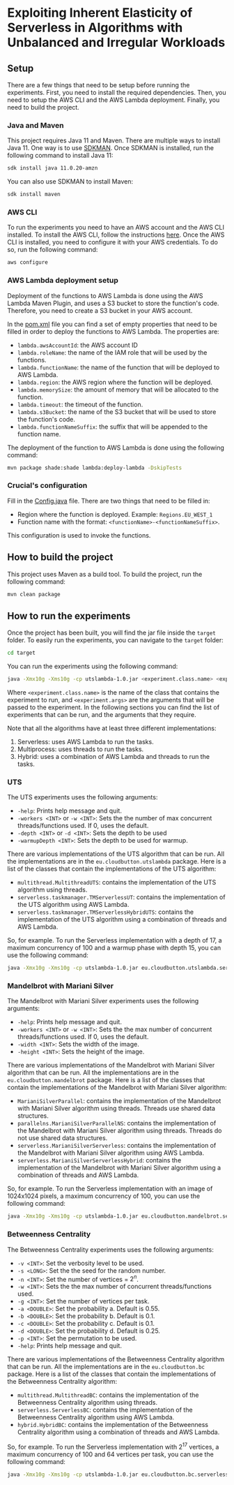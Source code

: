 # Exploiting Inherent Elasticity of Serverless in Algorithms with Unbalanced and Irregular Workloads

## Setup
There are a few things that need to be setup before running the experiments. First, you need to install the required dependencies. Then, you need to setup the AWS CLI and the AWS Lambda deployment. Finally, you need to build the project.

### Java and Maven
This project requires Java 11 and Maven. There are multiple ways to install Java 11. One way is to use [SDKMAN](https://sdkman.io/). Once SDKMAN is installed, run the following command to install Java 11:

```bash
sdk install java 11.0.20-amzn
```

You can also use SDKMAN to install Maven:

```bash
sdk install maven
```

### AWS CLI

To run the experiments you need to have an AWS account and the AWS CLI installed. To install the AWS CLI, follow the instructions [here](https://docs.aws.amazon.com/cli/latest/userguide/install-cliv2.html). Once the AWS CLI is installed, you need to configure it with your AWS credentials. To do so, run the following command:

```bash
aws configure
```

### AWS Lambda deployment setup
Deployment of the functions to AWS Lambda is done using the AWS Lambda Maven Plugin, and uses a S3 bucket to store the function's code. Therefore, you need to create a S3 bucket in your AWS account.

In the [pom.xml](pom.xml) file you can find a set of empty properties that need to be filled in order to deploy the functions to AWS Lambda. The properties are:

- `lambda.awsAccountId`: the AWS account ID
- `lambda.roleName`: the name of the IAM role that will be used by the functions.
- `lambda.functionName`: the name of the function that will be deployed to AWS Lambda.
- `lambda.region`: the AWS region where the function will be deployed.
- `lambda.memorySize`: the amount of memory that will be allocated to the function.
- `lambda.timeout`: the timeout of the function.
- `lambda.s3Bucket`: the name of the S3 bucket that will be used to store the function's code.
- `lambda.functionNameSuffix`: the suffix that will be appended to the function name.

The deployment of the function to AWS Lambda is done using the following command:

```bash
mvn package shade:shade lambda:deploy-lambda -DskipTests
```

### Crucial's configuration

Fill in the [Config.java](src/main/java/crucial/execution/aws/Config.java) file. There are two things that need to be filled in:

- Region where the function is deployed. Example: `Regions.EU_WEST_1`
- Function name with the format: `<functionName>-<functionNameSuffix>`. 

This configuration is used to invoke the functions. 

## How to build the project
This project uses Maven as a build tool. To build the project, run the following command:

```bash
mvn clean package
```

## How to run the experiments

Once the project has been built, you will find the jar file inside the `target` folder. To easily run the experiments, you can navigate to the `target` folder:

```bash
cd target
```

You can run the experiments using the following command:

```bash
java -Xmx10g -Xms10g -cp utslambda-1.0.jar <experiment.class.name> <experiment.args>
```

Where `<experiment.class.name>` is the name of the class that contains the experiment to run, and `<experiment.args>` are the arguments that will be passed to the experiment. In the following sections you can find the list of experiments that can be run, and the arguments that they require.

Note that all the algorithms have at least three different implementations: 
1. Serverless: uses AWS Lambda to run the tasks.
2. Multiprocess: uses threads to run the tasks.
3. Hybrid: uses a combination of AWS Lambda and threads to run the tasks.

### UTS

The UTS experiments uses the following arguments:


- `-help`: Prints help message and quit.
- `-workers <INT>` or `-w <INT>`: Sets the the number of max concurrent threads/functions used. If 0, uses the  default.
- `-depth <INT>` or `-d <INT>`: Sets the depth to be used
- `-warmupDepth <INT>`: Sets the depth to be used for warmup. 

There are various implementations of the UTS algorithm that can be run. All the implementations are in the `eu.cloudbutton.utslambda` package. Here is a list of the classes that contain the implementations of the UTS algorithm:

- `multithread.MultithreadUTS`: contains the implementation of the UTS algorithm using threads.
- `serverless.taskmanager.TMServerlessUT`: contains the implementation of the UTS algorithm using AWS Lambda.
- `serverless.taskmanager.TMServerlessHybridUTS`: contains the implementation of the UTS algorithm using a combination of threads and AWS Lambda.


So, for example. To run the Serverless implementation with a depth of 17, a maximum concurrency of 100 and a warmup phase with depth 15, you can use the following command:

```bash
java -Xmx10g -Xms10g -cp utslambda-1.0.jar eu.cloudbutton.utslambda.serverless.taskmanager.TMServerlessUTS -depth 17 -warmupDepth 15 -workers 100
```

### Mandelbrot with Mariani Silver

The Mandelbrot with Mariani Silver experiments uses the following arguments:

- `-help`: Prints help message and quit.
- `-workers <INT>` or `-w <INT>`: Sets the the max number of concurrent threads/functions used. If 0, uses the  default.
- `-width <INT>`: Sets the width of the image.
- `-height <INT>`: Sets the height of the image.

There are various implementations of the Mandelbrot with Mariani Silver algorithm that can be run. All the implementations are in the `eu.cloudbutton.mandelbrot` package. Here is a list of the classes that contain the implementations of the Mandelbrot with Mariani Silver algorithm:

- `MarianiSilverParallel`: contains the implementation of the Mandelbrot with Mariani Silver algorithm using threads. Threads use shared data structures.
- `parallelns.MarianiSilverParallelNS`: contains the implementation of the Mandelbrot with Mariani Silver algorithm using threads. Threads do not use shared data structures.
- `serverless.MarianiSilverServerless`: contains the implementation of the Mandelbrot with Mariani Silver algorithm using AWS Lambda.
- `serverless.MarianiSilverServerlessHybrid`: contains the implementation of the Mandelbrot with Mariani Silver algorithm using a combination of threads and AWS Lambda.

So, for example. To run the Serverless implementation with an image of 1024x1024 pixels, a maximum concurrency of 100, you can use the following command:

```bash
java -Xmx10g -Xms10g -cp utslambda-1.0.jar eu.cloudbutton.mandelbrot.serverless.MarianiSilverServerless -width 1024 -height 1024 -workers 100
```


### Betweenness Centrality

The Betweenness Centrality experiments uses the following arguments:

- `-v <INT>`: Set the verbosity level to be used.
- `-s <LONG>`: Set the the seed for the random number.
- `-n <INT>`: Set the number of vertices = $2^n$.
- `-w <INT>`: Sets the the max number of concurrent threads/functions used.
- `-g <INT>`: Set the number of vertices per task.
- `-a <DOUBLE>`: Set the probability a. Default is $0.55$.
- `-b <DOUBLE>`: Set the probability b. Default is $0.1$.
- `-c <DOUBLE>`: Set the probability c. Default is $0.1$.
- `-d <DOUBLE>`: Set the probability d. Default is $0.25$.
- `-p <INT>`: Set the permutation to be used.
- `-help`: Prints help message and quit.

There are various implementations of the Betweenness Centrality algorithm that can be run. All the implementations are in the `eu.cloudbutton.bc` package. Here is a list of the classes that contain the implementations of the Betweenness Centrality algorithm:

- `multithread.MultithreadBC`: contains the implementation of the Betweenness Centrality algorithm using threads.
- `serverless.ServerlessBC`: contains the implementation of the Betweenness Centrality algorithm using AWS Lambda.
- `hybrid.HybridBC`: contains the implementation of the Betweenness Centrality algorithm using a combination of threads and AWS Lambda.

So, for example. To run the Serverless implementation with $2^{17}$ vertices, a maximum concurrency of 100 and 64 vertices per task, you can use the following command:

```bash
java -Xmx10g -Xms10g -cp utslambda-1.0.jar eu.cloudbutton.bc.serverless.ServerlessBC -n 17 -w 100 -g 64
```